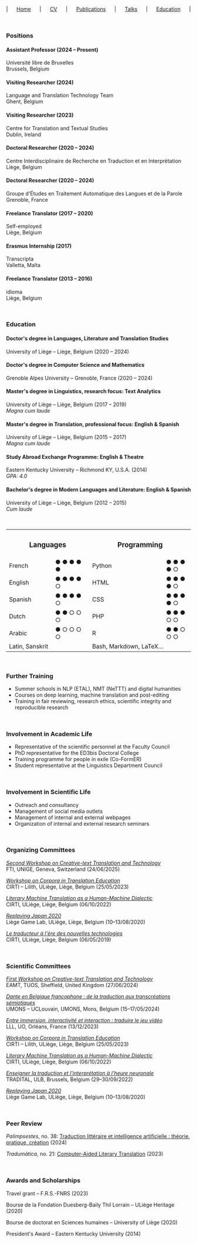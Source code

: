 <p style="text-align-last:justify;">
  &vert; 
  <a href="index.html">Home</a> &vert; 
  <a href="resume.html">CV</a> &vert; 
  <a href="publications.html">Publications</a> &vert; 
  <a href="talks.html">Talks</a> &vert; 
  <a href="education.html">Education</a> &vert;
</p>

&nbsp;

### Positions

#### Assistant Professor (2024 &ndash; Present)
Université libre de Bruxelles<br>
Brussels, Belgium

#### Visiting Researcher (2024)
Language and Translation Technology Team<br>
Ghent, Belgium

#### Visiting Researcher (2023)
Centre for Translation and Textual Studies<br>
Dublin, Ireland

#### Doctoral Researcher (2020 &ndash; 2024)
Centre Interdisciplinaire de Recherche en Traduction et en Interprétation<br>
Liège, Belgium

#### Doctoral Researcher (2020 &ndash; 2024)
Groupe d'Études en Traitement Automatique des Langues et de la Parole<br>
Grenoble, France

#### Freelance Translator (2017 &ndash; 2020)
Self-employed<br>
Liège, Belgium

#### Erasmus Internship (2017)
Transcripta<br>
Valletta, Malta

#### Freelance Translator (2013 &ndash; 2016)
idioma<br>
Liège, Belgium

&nbsp;

### Education

####  Doctor's degree in Languages, Literature and Translation Studies
University of Liège &ndash; Liège, Belgium (2020 &ndash; 2024)

#### Doctor's degree in Computer Science and Mathematics
Grenoble Alpes University &ndash; Grenoble, France (2020 &ndash; 2024)

#### Master's degree in Linguistics, research focus: Text Analytics
University of Liège &ndash; Liège, Belgium (2017 &ndash; 2019)<br>
*Magna cum laude*

#### Master's degree in Translation, professional focus: English &amp; Spanish
University of Liège &ndash; Liège, Belgium (2015 &ndash; 2017)<br>
*Magna cum laude*

#### Study Abroad Exchange Programme: English &amp; Theatre
Eastern Kentucky University &ndash; Richmond KY, U.S.A. (2014)<br>
*GPA: 4.0*

#### Bachelor's degree in Modern Languages and Literature: English &amp; Spanish
University of Liège &ndash; Liège, Belgium (2012 &ndash; 2015)<br>
*Cum laude*

&nbsp;

<table style="width:100%;">
  <tr>
    <th colspan="2"><h3>Languages</h3></th>
    <th colspan="2"><h3>Programming</h3></th>
  </tr>
  <tr>
    <td style="width:25%;">French</td>
    <td style="width:20%;">&#9679; &#9679; &#9679; &#9679; &#9679;</td>
    <td style="width:40%;">Python</td>
    <td style="width:15%;">&#9679; &#9679; &#9679; &#9679; &#9675;</td>
  </tr>
  <tr>
    <td>English</td>
    <td>&#9679; &#9679; &#9679; &#9679; &#9675;</td>
    <td>HTML</td>
    <td>&#9679; &#9679; &#9679; &#9679; &#9675;</td>
  </tr>
  <tr>
    <td>Spanish</td>
    <td>&#9679; &#9679; &#9679; &#9679; &#9675;</td>
    <td>CSS</td>
    <td>&#9679; &#9679; &#9679; &#9679; &#9675;</td>
  </tr>
  <tr>
    <td>Dutch</td>
    <td>&#9679; &#9679; &#9675; &#9675; &#9675;</td>
    <td>PHP</td>
    <td>&#9679; &#9679; &#9679; &#9675; &#9675;</td>
  </tr>
  <tr>
    <td>Arabic</td>
    <td>&#9679; &#9675; &#9675; &#9675; &#9675;</td>
    <td>R</td>
    <td>&#9679; &#9679; &#9675; &#9675; &#9675;</td>
  </tr>
  <tr>
    <td colspan="2">Latin, Sanskrit</td>
    <td colspan="2">Bash, Markdown, LaTeX&hellip;</td>
  </tr>
</table>

&nbsp;

### Further Training
* Summer schools in NLP (ETAL), NMT (NeTTT) and digital humanities
* Courses on deep learning, machine translation and post-editing
* Training in fair reviewing, research ethics, scientific integrity and reproducible research

&nbsp;

### Involvement in Academic Life
* Representative of the scientific personnel at the Faculty Council
* PhD representative for the ED3bis Doctoral College
* Training programme for people in exile (Co-FormER)
* Student representative at the Linguistics Department Council

&nbsp;

### Involvement in Scientific Life
* Outreach and consultancy
* Management of social media outlets
* Management of internal and external webpages
* Organization of internal and external research seminars

&nbsp;

### Organizing Committees

<a href="https://ctt2025.ccl.kuleuven.be/" target="_blank">*Second Workshop on Creative-text Translation and Technology*</a><br>
FTI, UNIGE, Geneva, Switzerland (24/06/2025)

<a href="https://www.cirti.uliege.be/translation-corpora-2023" target="_blank">*Workshop on Corpora in Translation Education*</a><br>
CIRTI &ndash; Lilith, ULiège, Liège, Belgium (25/05/2023)

<a href="https://www.cirti.uliege.be/litmt2022" target="_blank">*Literary Machine Translation as a Human-Machine Dialectic*</a><br>
CIRTI, ULiège, Liège, Belgium (06/10/2022)

<a href="https://replaying.jp/keynote-and-schedule" target="_blank">*Replaying Japan 2020*</a><br>
Liège Game Lab, ULiège, Liège, Belgium (10&ndash;13/08/2020)

*<a href="http://www.traduction2019.uliege.be" target="_blank">Le traducteur à l'ère des nouvelles technologies</a>*<br>
CIRTI, ULiège, Liège, Belgium (06/05/2019)

&nbsp;

### Scientific Committees

<a href="https://ctt2024.ccl.kuleuven.be/home" target="_blank">*First Workshop on Creative-text Translation and Technology*</a><br>
EAMT, TUOS, Sheffield, United Kingdom (27/06/2024)

<a href="https://www.fabula.org/actualites/117266/dante-en-belgique-francophone-de-la-traduction-aux-transcreations-semiotiques.html" target="_blank" style="letter-spacing:-.1px">*Dante en Belgique francophone&nbsp;: de la traduction aux transcréations sémiotiques*</a><br>
UMONS &ndash; UCLouvain, UMONS, Mons, Belgium (15&ndash;17/05/2024)

<a href="https://www.fabula.org/actualites/113588/entre-immersion-interactivite-et-interaction-traduire-le-jeu-video.html" target="_blank">*Entre immersion, interactivité et interaction&nbsp;: traduire le jeu vidéo*</a><br>
LLL, UO, Orléans, France (13/12/2023)

<a href="https://www.cirti.uliege.be/translation-corpora-2023" target="_blank">*Workshop on Corpora in Translation Education*</a><br>
CIRTI &ndash; Lilith, ULiège, Liège, Belgium (25/05/2023)

<a href="https://www.cirti.uliege.be/litmt2022" target="_blank">*Literary Machine Translation as a Human-Machine Dialectic*</a><br>
CIRTI, ULiège, Liège, Belgium (06/10/2022)

<a href="https://tradital.ltc.ulb.be/navigation/colloque" target="_blank">*Enseigner la traduction et l'interprétation à l'heure neuronale*</a><br>
TRADITAL, ULB, Brussels, Belgium (29&ndash;30/09/2022)

<a href="https://replaying.jp/keynote-and-schedule" target="_blank">*Replaying Japan 2020*</a><br>
Liège Game Lab, ULiège, Liège, Belgium (10&ndash;13/08/2020)

&nbsp;

### Peer Review

*Palimpsestes*, no.&nbsp;38: <a href="https://journals.openedition.org/palimpsestes/8675" target="_blank">Traduction littéraire et intelligence artificielle&nbsp;: théorie, pratique, création</a> (2024)

*Tradumàtica*, no.&nbsp;21: <a href="https://revistes.uab.cat/tradumatica/issue/view/n21" target="_blank">Computer-Aided Literary Translation</a> (2023)

&nbsp;

### Awards and Scholarships

Travel grant &ndash; F.R.S.-FNRS (2023)

Bourse de la Fondation Duesberg-Baily Thil Lorrain &ndash; ULiège Heritage (2020)

Bourse de doctorat en Sciences humaines &ndash; University of Liège (2020)

President's Award &ndash; Eastern Kentucky University (2014)

